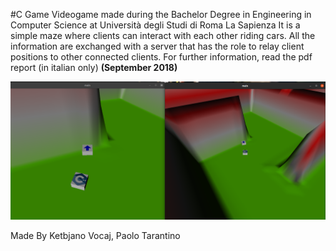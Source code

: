 #C Game Videogame made during the Bachelor Degree in Engineering in Computer Science at Università degli Studi di Roma La Sapienza It is a simple maze where clients can interact with each other riding cars. All the information are exchanged with a server that has the role to relay client positions to other connected clients. For further information, read the pdf report (in italian only) **(September 2018)**

![alt text](https://github.com/ketbj/Sistemi_Operativi_game/blob/main/cars.png)

Made By Ketbjano Vocaj, Paolo Tarantino
